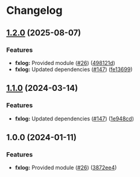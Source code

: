 # Changelog

## [1.2.0](https://github.com/christopher862-dev/yokai/compare/fxlog-v1.1.0...fxlog/v1.2.0) (2025-08-07)


### Features

* **fxlog:** Provided module ([#26](https://github.com/christopher862-dev/yokai/issues/26)) ([498121d](https://github.com/christopher862-dev/yokai/commit/498121d40d2fe56e275b8ad32ee695f1562f1a46))
* **fxlog:** Updated dependencies ([#147](https://github.com/christopher862-dev/yokai/issues/147)) ([fe13699](https://github.com/christopher862-dev/yokai/commit/fe1369933e36867e7407471fa775db6755e8b74e))

## [1.1.0](https://github.com/ankorstore/yokai/compare/fxlog/v1.0.0...fxlog/v1.1.0) (2024-03-14)


### Features

* **fxlog:** Updated dependencies ([#147](https://github.com/ankorstore/yokai/issues/147)) ([1e948cd](https://github.com/ankorstore/yokai/commit/1e948cd91cbf0e7950bc9ad9e7bf52d26bc9637d))

## 1.0.0 (2024-01-11)


### Features

* **fxlog:** Provided module ([#26](https://github.com/ankorstore/yokai/issues/26)) ([3872ee4](https://github.com/ankorstore/yokai/commit/3872ee4900bed55e946dbf0d0b37ac2f289ade56))
